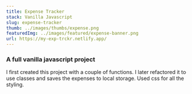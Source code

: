 ```yaml
---
title: Expense Tracker
stack: Vanilla Javascript
slug: expense-tracker
thumb: ../images/thumbs/expense.png
featuredImg: ../images/featured/expense-banner.png
url: https://my-exp-trckr.netlify.app/
---
```


### A full vanilla javascript project

I first created this project with a couple of functions. I later refactored it to use classes and saves the expenses to local storage. Used css for all the styling.
